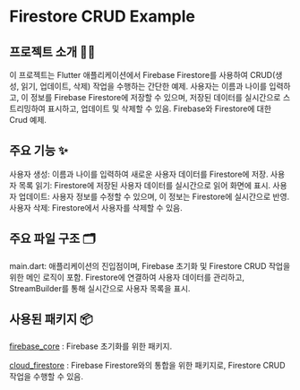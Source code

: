 # Firestore CRUD Example

## 프로젝트 소개 👨‍💻
이 프로젝트는 Flutter 애플리케이션에서 Firebase Firestore를 사용하여 CRUD(생성, 읽기, 업데이트, 삭제) 작업을 수행하는 간단한 예제. 사용자는 이름과 나이를 입력하고, 이 정보를 Firebase Firestore에 저장할 수 있으며, 저장된 데이터를 실시간으로 스트리밍하여 표시하고, 업데이트 및 삭제할 수 있음. Firebase와 Firestore에 대한 Crud 예제.

## 주요 기능 ✨
사용자 생성: 이름과 나이를 입력하여 새로운 사용자 데이터를 Firestore에 저장.
사용자 목록 읽기: Firestore에 저장된 사용자 데이터를 실시간으로 읽어 화면에 표시.
사용자 업데이트: 사용자 정보를 수정할 수 있으며, 이 정보는 Firestore에 실시간으로 반영.
사용자 삭제: Firestore에서 사용자를 삭제할 수 있음.

## 주요 파일 구조 🗂️
main.dart: 애플리케이션의 진입점이며, Firebase 초기화 및 Firestore CRUD 작업을 위한 메인 로직이 포함.
Firestore에 연결하여 사용자 데이터를 관리하고, StreamBuilder를 통해 실시간으로 사용자 목록을 표시.

## 사용된 패키지 📦
[firebase_core](https://pub.dev/packages/firebase_core) : Firebase 초기화를 위한 패키지.

[cloud_firestore](https://pub.dev/packages/cloud_firestore) : Firebase Firestore와의 통합을 위한 패키지로, Firestore CRUD 작업을 수행할 수 있음.

